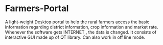 # Farmers-Portal
A light-weight Desktop portal to help the rural farmers access the basic
information regarding district information, crop information and market rate.
Whenever the software gets INTERNET , the data is changed. It consists of
interactive GUI made up of QT library. Can also work in off line mode.
